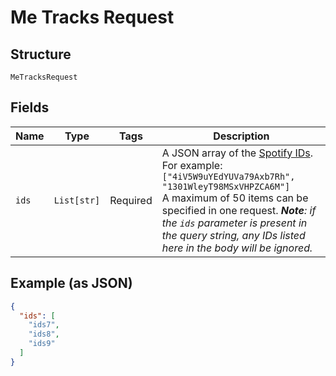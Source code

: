 
# Me Tracks Request

## Structure

`MeTracksRequest`

## Fields

| Name | Type | Tags | Description |
|  --- | --- | --- | --- |
| `ids` | `List[str]` | Required | A JSON array of the [Spotify IDs](/documentation/web-api/concepts/spotify-uris-ids). For example: `["4iV5W9uYEdYUVa79Axb7Rh", "1301WleyT98MSxVHPZCA6M"]`<br/>A maximum of 50 items can be specified in one request. _**Note**: if the `ids` parameter is present in the query string, any IDs listed here in the body will be ignored._ |

## Example (as JSON)

```json
{
  "ids": [
    "ids7",
    "ids8",
    "ids9"
  ]
}
```

